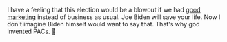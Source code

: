 I have a feeling that this election would be a blowout if we had <a href="http://scripting.com/2020/09/01.html#a211304">good marketing</a> instead of business as usual. Joe Biden will save your life. Now I don't imagine Biden himself would want to say that. That's why god invented PACs. :rocket: 
